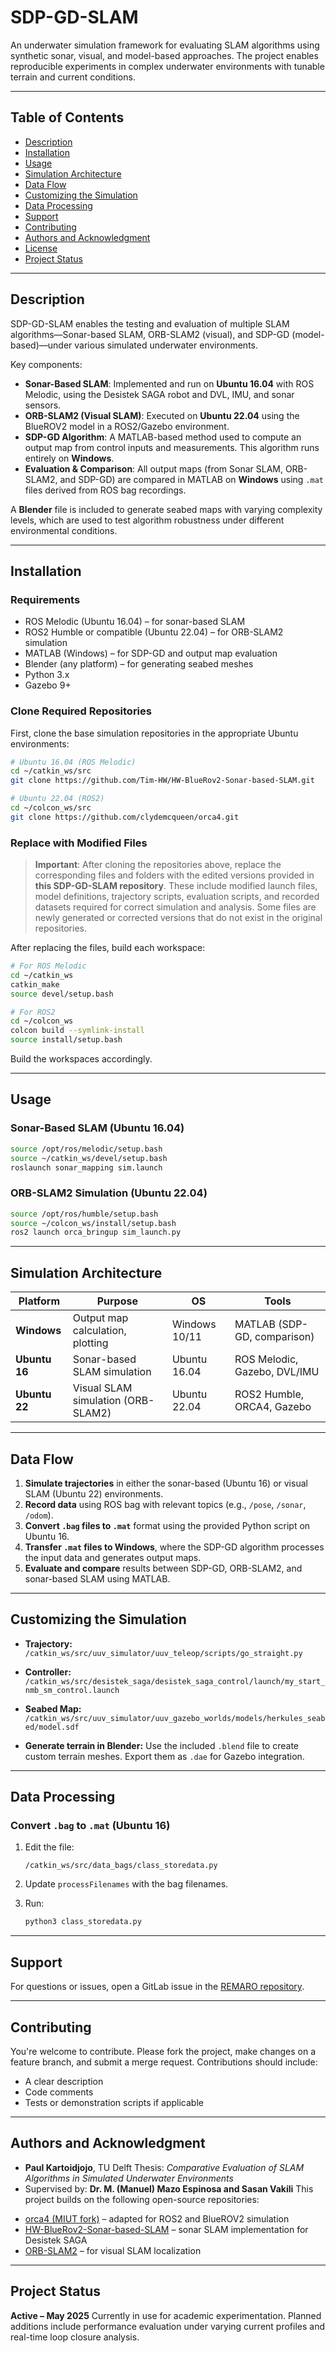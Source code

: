 # SDP-GD-SLAM

An underwater simulation framework for evaluating SLAM algorithms using synthetic sonar, visual, and model-based approaches. The project enables reproducible experiments in complex underwater environments with tunable terrain and current conditions.

---

## Table of Contents

* [Description](#description)
* [Installation](#installation)
* [Usage](#usage)
* [Simulation Architecture](#simulation-architecture)
* [Data Flow](#data-flow)
* [Customizing the Simulation](#customizing-the-simulation)
* [Data Processing](#data-processing)
* [Support](#support)
* [Contributing](#contributing)
* [Authors and Acknowledgment](#authors-and-acknowledgment)
* [License](#license)
* [Project Status](#project-status)

---

## Description

SDP-GD-SLAM enables the testing and evaluation of multiple SLAM algorithms—Sonar-based SLAM, ORB-SLAM2 (visual), and SDP-GD (model-based)—under various simulated underwater environments.

Key components:

* **Sonar-Based SLAM**: Implemented and run on **Ubuntu 16.04** with ROS Melodic, using the Desistek SAGA robot and DVL, IMU, and sonar sensors.
* **ORB-SLAM2 (Visual SLAM)**: Executed on **Ubuntu 22.04** using the BlueROV2 model in a ROS2/Gazebo environment.
* **SDP-GD Algorithm**: A MATLAB-based method used to compute an output map from control inputs and measurements. This algorithm runs entirely on **Windows**.
* **Evaluation & Comparison**: All output maps (from Sonar SLAM, ORB-SLAM2, and SDP-GD) are compared in MATLAB on **Windows** using `.mat` files derived from ROS bag recordings.

A **Blender** file is included to generate seabed maps with varying complexity levels, which are used to test algorithm robustness under different environmental conditions.

---

## Installation

### Requirements

* ROS Melodic (Ubuntu 16.04) – for sonar-based SLAM
* ROS2 Humble or compatible (Ubuntu 22.04) – for ORB-SLAM2 simulation
* MATLAB (Windows) – for SDP-GD and output map evaluation
* Blender (any platform) – for generating seabed meshes
* Python 3.x
* Gazebo 9+

### Clone Required Repositories

First, clone the base simulation repositories in the appropriate Ubuntu environments:

```bash
# Ubuntu 16.04 (ROS Melodic)
cd ~/catkin_ws/src
git clone https://github.com/Tim-HW/HW-BlueRov2-Sonar-based-SLAM.git

# Ubuntu 22.04 (ROS2)
cd ~/colcon_ws/src
git clone https://github.com/clydemcqueen/orca4.git
```

### Replace with Modified Files

> **Important**: After cloning the repositories above, replace the corresponding files and folders with the edited versions provided in **this SDP-GD-SLAM repository**.
> These include modified launch files, model definitions, trajectory scripts, evaluation scripts, and recorded datasets required for correct simulation and analysis.
> Some files are newly generated or corrected versions that do not exist in the original repositories.

After replacing the files, build each workspace:

```bash
# For ROS Melodic
cd ~/catkin_ws
catkin_make
source devel/setup.bash

# For ROS2
cd ~/colcon_ws
colcon build --symlink-install
source install/setup.bash
```


Build the workspaces accordingly.

---

## Usage

### Sonar-Based SLAM (Ubuntu 16.04)

```bash
source /opt/ros/melodic/setup.bash
source ~/catkin_ws/devel/setup.bash
roslaunch sonar_mapping sim.launch
```

### ORB-SLAM2 Simulation (Ubuntu 22.04)

```bash
source /opt/ros/humble/setup.bash
source ~/colcon_ws/install/setup.bash
ros2 launch orca_bringup sim_launch.py
```

---

## Simulation Architecture

| Platform      | Purpose                            | OS            | Tools                        |
| ------------- | ---------------------------------- | ------------- | ---------------------------- |
| **Windows**   | Output map calculation, plotting   | Windows 10/11 | MATLAB (SDP-GD, comparison)  |
| **Ubuntu 16** | Sonar-based SLAM simulation        | Ubuntu 16.04  | ROS Melodic, Gazebo, DVL/IMU |
| **Ubuntu 22** | Visual SLAM simulation (ORB-SLAM2) | Ubuntu 22.04  | ROS2 Humble, ORCA4, Gazebo   |

---

## Data Flow

1. **Simulate trajectories** in either the sonar-based (Ubuntu 16) or visual SLAM (Ubuntu 22) environments.
2. **Record data** using ROS bag with relevant topics (e.g., `/pose`, `/sonar`, `/odom`).
3. **Convert `.bag` files to `.mat`** format using the provided Python script on Ubuntu 16.
4. **Transfer `.mat` files to Windows**, where the SDP-GD algorithm processes the input data and generates output maps.
5. **Evaluate and compare** results between SDP-GD, ORB-SLAM2, and sonar-based SLAM using MATLAB.

---

## Customizing the Simulation

* **Trajectory:**
  `/catkin_ws/src/uuv_simulator/uuv_teleop/scripts/go_straight.py`

* **Controller:**
  `/catkin_ws/src/desistek_saga/desistek_saga_control/launch/my_start_nmb_sm_control.launch`

* **Seabed Map:**
  `/catkin_ws/src/uuv_simulator/uuv_gazebo_worlds/models/herkules_seabed/model.sdf`

* **Generate terrain in Blender:**
  Use the included `.blend` file to create custom terrain meshes. Export them as `.dae` for Gazebo integration.

---

## Data Processing

### Convert `.bag` to `.mat` (Ubuntu 16)

1. Edit the file:

   ```
   /catkin_ws/src/data_bags/class_storedata.py
   ```
2. Update `processFilenames` with the bag filenames.
3. Run:

   ```bash
   python3 class_storedata.py
   ```

---

## Support

For questions or issues, open a GitLab issue in the [REMARO repository](https://gitlab.tudelft.nl/sync-lab/remaro).

---

## Contributing

You're welcome to contribute. Please fork the project, make changes on a feature branch, and submit a merge request. Contributions should include:

* A clear description
* Code comments
* Tests or demonstration scripts if applicable

---

## Authors and Acknowledgment

* **Paul Kartoidjojo**, TU Delft
  Thesis: *Comparative Evaluation of SLAM Algorithms in Simulated Underwater Environments*
* Supervised by: **Dr. M. (Manuel) Mazo Espinosa
 and Sasan Vakili**
This project builds on the following open-source repositories:

- [orca4 (MIUT fork)](https://github.com/miut-orca/orca4) – adapted for ROS2 and BlueROV2 simulation  
- [HW-BlueRov2-Sonar-based-SLAM](https://github.com/Tim-HW/HW-BlueRov2-Sonar-based-SLAM) – sonar SLAM implementation for Desistek SAGA  
- [ORB-SLAM2](https://github.com/raulmur/ORB_SLAM2) – for visual SLAM localization

---



## Project Status

**Active – May 2025**
Currently in use for academic experimentation. Planned additions include performance evaluation under varying current profiles and real-time loop closure analysis.
